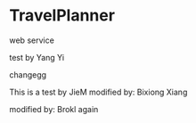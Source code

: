 # TravelPlanner

web service

test by Yang Yi

changegg

This is a test by JieM
modified by: Bixiong Xiang

modified by: Brokl again


